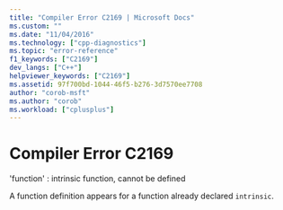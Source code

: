 ```yaml
---
title: "Compiler Error C2169 | Microsoft Docs"
ms.custom: ""
ms.date: "11/04/2016"
ms.technology: ["cpp-diagnostics"]
ms.topic: "error-reference"
f1_keywords: ["C2169"]
dev_langs: ["C++"]
helpviewer_keywords: ["C2169"]
ms.assetid: 97f700bd-1044-46f5-b276-3d7570ee7708
author: "corob-msft"
ms.author: "corob"
ms.workload: ["cplusplus"]
---
```

# Compiler Error C2169
'function' : intrinsic function, cannot be defined  
  
 A function definition appears for a function already declared `intrinsic`.